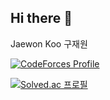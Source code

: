 ## Hi there 👋

Jaewon Koo 구재원

[![CodeForces Profile](https://cf.leed.at?id=jjaewon)](https://codeforces.com/profile/jjaewon)

[![Solved.ac 프로필](http://mazassumnida.wtf/api/v2/generate_badge?boj=jjaewon9)](https://solved.ac/jjaewon9)

<!--
**JJaewon9/jjaewon9** is a ✨ _special_ ✨ repository because its `README.md` (this file) appears on your GitHub profile.

Here are some ideas to get you started:

- 🔭 I’m currently working on ...
- 🌱 I’m currently learning ...
- 👯 I’m looking to collaborate on ...
- 🤔 I’m looking for help with ...
- 💬 Ask me about ...
- 📫 How to reach me: ...
- 😄 Pronouns: ...
- ⚡ Fun fact: ...
-->
